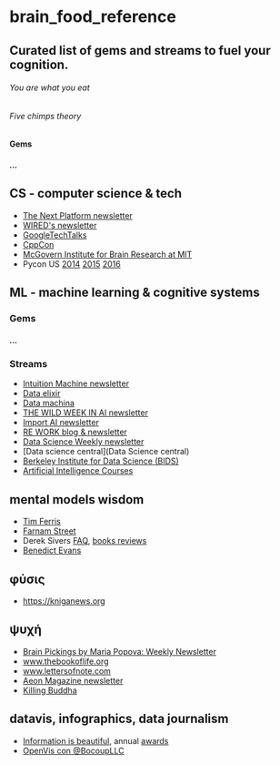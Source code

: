 # brain_food_reference
## Curated list of gems and streams to fuel your cognition.

###### *You are what you eat*
###### *Five chimps theory*

#### Gems

##### ...

## CS - computer science & tech
* [The Next Platform newsletter](https://www.nextplatform.com/register/)
* [WIRED's newsletter](https://www.wired.com/newsletter)
* [GoogleTechTalks](https://www.youtube.com/channel/UCtXKDgv1AVoG88PLl8nGXmw)
* [CppCon](https://www.youtube.com/channel/UCMlGfpWw-RUdWX_JbLCukXg)
* [McGovern Institute for Brain Research at MIT](https://www.youtube.com/channel/UCDqKkRpDCSqPx8kGn0aTIZw)
* Pycon US [2014](https://www.youtube.com/channel/UCFDHJGm0IxH9uwcIHfR72yg) [2015](https://www.youtube.com/channel/UCgxzjK6GuOHVKR_08TT4hJQ) [2016](https://www.youtube.com/channel/UCwTD5zJbsQGJN75MwbykYNw)

## ML - machine learning & cognitive systems
### Gems
##### ...

### Streams
* [Intuition Machine newsletter](https://www.getrevue.co/profile/intuitionmachine)
* [Data elixir](dataelixir.com)
* [Data machina](http://datamachina.com)
* [THE WILD WEEK IN AI newsletter](http://www.wildml.com/newsletter/)
* [Import AI newsletter](https://jack-clark.net/import-ai/)
* [RE WORK blog & newsletter](https://re-work.co/)
* [Data Science Weekly newsletter](https://www.datascienceweekly.org/)
* [Data science central](Data Science central)
* [Berkeley Institute for Data Science (BIDS)](https://www.youtube.com/channel/UCBBd3JxQl455JkWBeulc-9w)
* [Artificial Intelligence Courses](https://www.youtube.com/user/aicourses)

## mental models wisdom 
- [Tim Ferris](http://tim.blog/podcast/)
- [Farnam Street](https://www.farnamstreetblog.com/)
- Derek Sivers [FAQ](https://sivers.org/faq), [books reviews](https://sivers.org/)
- [Benedict Evans](http://ben-evans.com/newsletter/)

## φύσις
* https://kniganews.org

## ψυχή
- [Brain Pickings by Maria Popova: Weekly Newsletter](www.brainpickings.org)
- www.thebookoflife.org
- www.lettersofnote.com
- [Aeon Magazine newsletter](https://aeon.co/)
- [Killing Buddha](http://www.killingbuddha.co/)

## datavis, infographics, data journalism
* [Information is beautiful](http://www.informationisbeautiful.net/), annual [awards](http://www.informationisbeautifulawards.com/)
* [OpenVis con @BocoupLLC ](https://www.youtube.com/channel/UCQUPI1PxfE4-bqwuI26I2HA)
